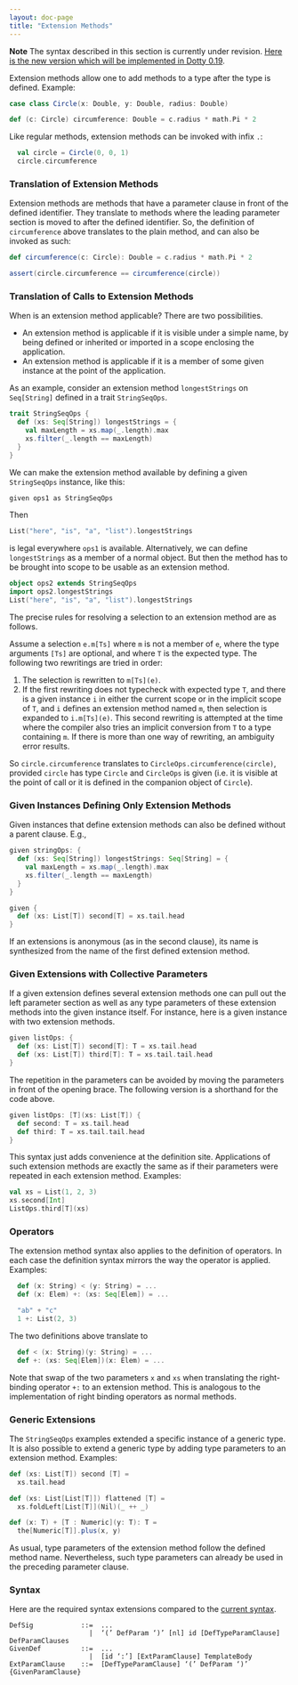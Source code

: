 ```yaml
---
layout: doc-page
title: "Extension Methods"
---
```


**Note** The syntax described in this section is currently under revision.
[Here is the new version which will be implemented in Dotty 0.19](../contextual-new/extension-methods.html).


Extension methods allow one to add methods to a type after the type is defined. Example:

```scala
case class Circle(x: Double, y: Double, radius: Double)

def (c: Circle) circumference: Double = c.radius * math.Pi * 2
```

Like regular methods, extension methods can be invoked with infix `.`:

```scala
  val circle = Circle(0, 0, 1)
  circle.circumference
```

### Translation of Extension Methods

Extension methods are methods that have a parameter clause in front of the defined
identifier. They translate to methods where the leading parameter section is moved
to after the defined identifier. So, the definition of `circumference` above translates
to the plain method, and can also be invoked as such:
```scala
def circumference(c: Circle): Double = c.radius * math.Pi * 2

assert(circle.circumference == circumference(circle))
```

### Translation of Calls to Extension Methods

When is an extension method applicable? There are two possibilities.

 - An extension method is applicable if it is visible under a simple name, by being defined
   or inherited or imported in a scope enclosing the application.
 - An extension method is applicable if it is a member of some given instance at the point of the application.

As an example, consider an extension method `longestStrings` on `Seq[String]` defined in a trait `StringSeqOps`.

```scala
trait StringSeqOps {
  def (xs: Seq[String]) longestStrings = {
    val maxLength = xs.map(_.length).max
    xs.filter(_.length == maxLength)
  }
}
```
We can make the extension method available by defining a given `StringSeqOps` instance, like this:
```scala
given ops1 as StringSeqOps
```
Then
```scala
List("here", "is", "a", "list").longestStrings
```
is legal everywhere `ops1` is available. Alternatively, we can define `longestStrings` as a member of a normal object. But then the method has to be brought into scope to be usable as an extension method.

```scala
object ops2 extends StringSeqOps
import ops2.longestStrings
List("here", "is", "a", "list").longestStrings
```
The precise rules for resolving a selection to an extension method are as follows.

Assume a selection `e.m[Ts]` where `m` is not a member of `e`, where the type arguments `[Ts]` are optional,
and where `T` is the expected type. The following two rewritings are tried in order:

 1. The selection is rewritten to `m[Ts](e)`.
 2. If the first rewriting does not typecheck with expected type `T`, and there is a given instance `i`
    in either the current scope or in the implicit scope of `T`, and `i` defines an extension
    method named `m`, then selection is expanded to `i.m[Ts](e)`.
    This second rewriting is attempted at the time where the compiler also tries an implicit conversion
    from `T` to a type containing `m`. If there is more than one way of rewriting, an ambiguity error results.

So `circle.circumference` translates to `CircleOps.circumference(circle)`, provided
`circle` has type `Circle` and `CircleOps` is given  (i.e. it is visible at the point of call or it is defined in the companion object of `Circle`).

### Given Instances Defining Only Extension Methods

Given instances that define extension methods can also be defined without a parent clause. E.g.,

```scala
given stringOps: {
  def (xs: Seq[String]) longestStrings: Seq[String] = {
    val maxLength = xs.map(_.length).max
    xs.filter(_.length == maxLength)
  }
}

given {
  def (xs: List[T]) second[T] = xs.tail.head
}
```
If an extensions is anonymous (as in the second clause), its name is synthesized from the name of the first defined extension method.

### Given Extensions with Collective Parameters

If a given extension defines several extension methods one can pull out the left parameter section
as well as any type parameters of these extension methods into the given instance itself.
For instance, here is a given instance with two extension methods.
```scala
given listOps: {
  def (xs: List[T]) second[T]: T = xs.tail.head
  def (xs: List[T]) third[T]: T = xs.tail.tail.head
}
```
The repetition in the parameters can be avoided by moving the parameters in front of the opening brace. The following version is a shorthand for the code above.
```scala
given listOps: [T](xs: List[T]) {
  def second: T = xs.tail.head
  def third: T = xs.tail.tail.head
}
```
This syntax just adds convenience at the definition site. Applications of such extension methods are exactly the same as if their parameters were repeated in each extension method.
Examples:
```scala
val xs = List(1, 2, 3)
xs.second[Int]
ListOps.third[T](xs)
```

### Operators

The extension method syntax also applies to the definition of operators.
In each case the definition syntax mirrors the way the operator is applied.
Examples:
```scala
  def (x: String) < (y: String) = ...
  def (x: Elem) +: (xs: Seq[Elem]) = ...

  "ab" + "c"
  1 +: List(2, 3)
```
The two definitions above translate to
```scala
  def < (x: String)(y: String) = ...
  def +: (xs: Seq[Elem])(x: Elem) = ...
```
Note that swap of the two parameters `x` and `xs` when translating
the right-binding operator `+:` to an extension method. This is analogous
to the implementation of right binding operators as normal methods.

### Generic Extensions

The `StringSeqOps` examples extended a specific instance of a generic type. It is also possible to extend a generic type by adding type parameters to an extension method. Examples:

```scala
def (xs: List[T]) second [T] =
  xs.tail.head

def (xs: List[List[T]]) flattened [T] =
  xs.foldLeft[List[T]](Nil)(_ ++ _)

def (x: T) + [T : Numeric](y: T): T =
  the[Numeric[T]].plus(x, y)
```

As usual, type parameters of the extension method follow the defined method name. Nevertheless, such type parameters can already be used in the preceding parameter clause.


### Syntax

Here are the required syntax extensions compared to the
[current syntax](../../internals/syntax.md).
```
DefSig            ::=  ...
                    |  ‘(’ DefParam ‘)’ [nl] id [DefTypeParamClause] DefParamClauses
GivenDef          ::=  ...
                    |  [id ‘:’] [ExtParamClause] TemplateBody
ExtParamClause    ::=  [DefTypeParamClause] ‘(’ DefParam ‘)’ {GivenParamClause}
```
